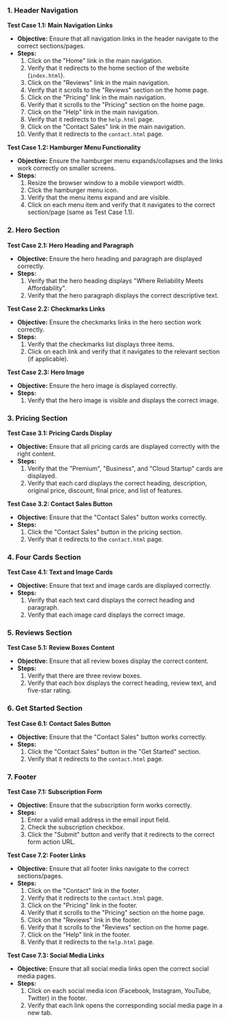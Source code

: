 ### 1. Header Navigation
**Test Case 1.1: Main Navigation Links**
- **Objective:** Ensure that all navigation links in the header navigate to the correct sections/pages.
- **Steps:**
  1. Click on the "Home" link in the main navigation.
  2. Verify that it redirects to the home section of the website (`index.html`).
  3. Click on the "Reviews" link in the main navigation.
  4. Verify that it scrolls to the "Reviews" section on the home page.
  5. Click on the "Pricing" link in the main navigation.
  6. Verify that it scrolls to the "Pricing" section on the home page.
  7. Click on the "Help" link in the main navigation.
  8. Verify that it redirects to the `help.html` page.
  9. Click on the "Contact Sales" link in the main navigation.
  10. Verify that it redirects to the `contact.html` page.

**Test Case 1.2: Hamburger Menu Functionality**
- **Objective:** Ensure the hamburger menu expands/collapses and the links work correctly on smaller screens.
- **Steps:**
  1. Resize the browser window to a mobile viewport width.
  2. Click the hamburger menu icon.
  3. Verify that the menu items expand and are visible.
  4. Click on each menu item and verify that it navigates to the correct section/page (same as Test Case 1.1).

### 2. Hero Section
**Test Case 2.1: Hero Heading and Paragraph**
- **Objective:** Ensure the hero heading and paragraph are displayed correctly.
- **Steps:**
  1. Verify that the hero heading displays "Where Reliability Meets Affordability".
  2. Verify that the hero paragraph displays the correct descriptive text.

**Test Case 2.2: Checkmarks Links**
- **Objective:** Ensure the checkmarks links in the hero section work correctly.
- **Steps:**
  1. Verify that the checkmarks list displays three items.
  2. Click on each link and verify that it navigates to the relevant section (if applicable).

**Test Case 2.3: Hero Image**
- **Objective:** Ensure the hero image is displayed correctly.
- **Steps:**
  1. Verify that the hero image is visible and displays the correct image.

### 3. Pricing Section
**Test Case 3.1: Pricing Cards Display**
- **Objective:** Ensure that all pricing cards are displayed correctly with the right content.
- **Steps:**
  1. Verify that the "Premium", "Business", and "Cloud Startup" cards are displayed.
  2. Verify that each card displays the correct heading, description, original price, discount, final price, and list of features.

**Test Case 3.2: Contact Sales Button**
- **Objective:** Ensure that the "Contact Sales" button works correctly.
- **Steps:**
  1. Click the "Contact Sales" button in the pricing section.
  2. Verify that it redirects to the `contact.html` page.

### 4. Four Cards Section
**Test Case 4.1: Text and Image Cards**
- **Objective:** Ensure that text and image cards are displayed correctly.
- **Steps:**
  1. Verify that each text card displays the correct heading and paragraph.
  2. Verify that each image card displays the correct image.

### 5. Reviews Section
**Test Case 5.1: Review Boxes Content**
- **Objective:** Ensure that all review boxes display the correct content.
- **Steps:**
  1. Verify that there are three review boxes.
  2. Verify that each box displays the correct heading, review text, and five-star rating.

### 6. Get Started Section
**Test Case 6.1: Contact Sales Button**
- **Objective:** Ensure that the "Contact Sales" button works correctly.
- **Steps:**
  1. Click the "Contact Sales" button in the "Get Started" section.
  2. Verify that it redirects to the `contact.html` page.

### 7. Footer
**Test Case 7.1: Subscription Form**
- **Objective:** Ensure that the subscription form works correctly.
- **Steps:**
  1. Enter a valid email address in the email input field.
  2. Check the subscription checkbox.
  3. Click the "Submit" button and verify that it redirects to the correct form action URL.

**Test Case 7.2: Footer Links**
- **Objective:** Ensure that all footer links navigate to the correct sections/pages.
- **Steps:**
  1. Click on the "Contact" link in the footer.
  2. Verify that it redirects to the `contact.html` page.
  3. Click on the "Pricing" link in the footer.
  4. Verify that it scrolls to the "Pricing" section on the home page.
  5. Click on the "Reviews" link in the footer.
  6. Verify that it scrolls to the "Reviews" section on the home page.
  7. Click on the "Help" link in the footer.
  8. Verify that it redirects to the `help.html` page.

**Test Case 7.3: Social Media Links**
- **Objective:** Ensure that all social media links open the correct social media pages.
- **Steps:**
  1. Click on each social media icon (Facebook, Instagram, YouTube, Twitter) in the footer.
  2. Verify that each link opens the corresponding social media page in a new tab.
